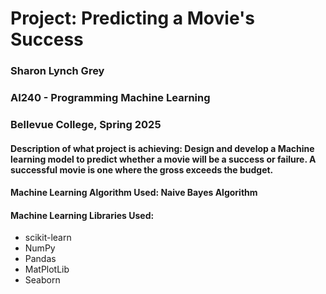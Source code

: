 # Project: Predicting a Movie's Success
### Sharon Lynch Grey
### AI240 - Programming Machine Learning
### Bellevue College, Spring 2025

#### Description of what project is achieving: Design and develop a Machine learning model to predict whether a movie will be a success or failure. A successful movie is one where the gross exceeds the budget.

#### Machine Learning Algorithm Used: Naive Bayes Algorithm
#### Machine Learning Libraries Used:
- scikit-learn
- NumPy
- Pandas
- MatPlotLib
- Seaborn
